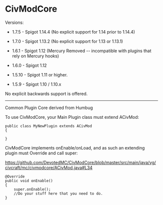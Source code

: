 CivModCore
===========

Versions:

* 1.7.5 - Spigot 1.14.4 (No explicit support for 1.14 prior to 1.14.4)

* 1.7.0 - Spigot 1.13.2 (No explicit support for 1.13 or 1.13.1)

* 1.6.1 - Spigot 1.12 (Mercury Removed -- incompatible with plugins that rely on Mercury hooks)

* 1.6.0 - Spigot 1.12

* 1.5.10 - Spigot 1.11 or higher.

* 1.5.9 - Spigot 1.10 / 1.10.x

No explicit backwards support is offered.

-------

Common Plugin Core derived from Humbug

To use CivModCore, your Main Plugin class must extend ACivMod:

    public class MyNewPlugin extends ACivMod
    {
    
    }
    
CivModCore implements onEnable/onLoad, and as such an extending plugin must Override and call super:

https://github.com/DevotedMC/CivModCore/blob/master/src/main/java/vg/civcraft/mc/civmodcore/ACivMod.java#L34

    @Override
    public void onEnable()
    {
        super.onEnable();
        //Do your stuff here that you need to do.
    }
